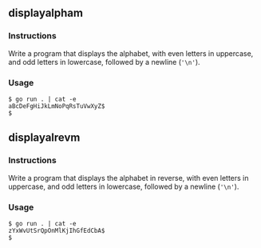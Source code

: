 ## displayalpham

### Instructions

Write a program that displays the alphabet, with even letters in uppercase, and odd letters in lowercase, followed by a newline (`'\n'`).

### Usage

```console
$ go run . | cat -e
aBcDeFgHiJkLmNoPqRsTuVwXyZ$
$
```

## displayalrevm

### Instructions

Write a program that displays the alphabet in reverse, with even letters in uppercase, and odd letters in lowercase, followed by a newline (`'\n'`).

### Usage

```console
$ go run . | cat -e
zYxWvUtSrQpOnMlKjIhGfEdCbA$
$
```